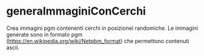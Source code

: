 # generaImmaginiConCerchi
Crea immagini pgm contenenti cerchi in posizionei randomiche.
Le immagini generate sono in formato pgm (https://en.wikipedia.org/wiki/Netpbm_format) che permettono contenuti ascii.

